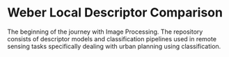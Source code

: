 # Weber Local Descriptor Comparison

The beginning of the journey with Image Processing. The repository consists of descriptor models and classification pipelines used in remote sensing tasks specifically dealing with urban planning using classification.